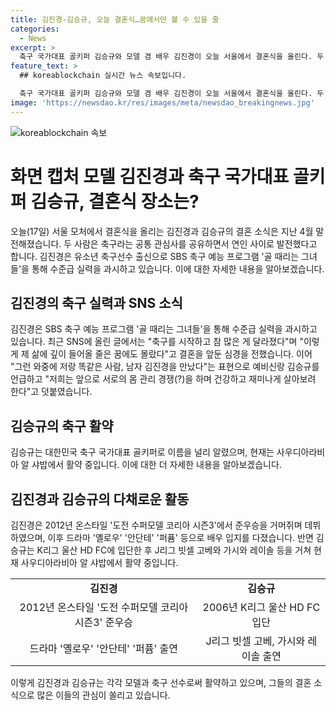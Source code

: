 ```yaml
---
title: 김진경-김승규, 오늘 결혼식…꿈에서만 볼 수 있을 줄
categories:
  - News
excerpt: >
  축구 국가대표 골키퍼 김승규와 모델 겸 배우 김진경이 오늘 서울에서 결혼식을 올린다. 두 사람은 축구를 공통 관심사로 공유하며 연인 사이로 발전했으며, 김진경은 유소년 축구선수 출신이다. 김진경은 SNS를 통해 예비신랑 김승규와의 결혼을 앞두고 심경을 전하며, 두 사람은 건강 관리를 경쟁하며 재미나게 살아갈 계획이라고 전했다. 두 사람의 이야기에 국내외 팬들과 동료들이 축하의 메시지를 보내고 있다.
feature_text: >
  ## koreablockchain 실시간 뉴스 속보입니다.

  축구 국가대표 골키퍼 김승규와 모델 겸 배우 김진경이 오늘 서울에서 결혼식을 올린다. 두 사람은 축구를 공통 관심사로 공유하며 연인 사이로 발전했으며, 김진경은 유소년 축구선수 출신이다. 김진경은 SNS를 통해 예비신랑 김승규와의 결혼을 앞두고 심경을 전하며, 두 사람은 건강 관리를 경쟁하며 재미나게 살아갈 계획이라고 전했다. 두 사람의 이야기에 국내외 팬들과 동료들이 축하의 메시지를 보내고 있다.
image: 'https://newsdao.kr/res/images/meta/newsdao_breakingnews.jpg'
---
```


<p><img src="https: // newsdao.kr / res / images / meta / newsdao_breakingnews.jpg" alt="koreablockchain 속보" /></p>

<h1>화면 캡처 모델 김진경과 축구 국가대표 골키퍼 김승규, 결혼식 장소는?</h1>

<p data-ke-size="size16">오늘(17일) 서울 모처에서 결혼식을 올리는 김진경과 김승규의 결혼 소식은 지난 4월 말 전해졌습니다. 두 사람은 축구라는 공통 관심사를 공유하면서 연인 사이로 발전했다고 합니다. 김진경은 유소년 축구선수 출신으로 SBS 축구 예능 프로그램 '골 때리는 그녀들'을 통해 수준급 실력을 과시하고 있습니다. 이에 대한 자세한 내용을 알아보겠습니다.</p>

<h2 data-ke-size="size26">김진경의 축구 실력과 SNS 소식</h2>

<p data-ke-size="size16">김진경은 SBS 축구 예능 프로그램 '골 때리는 그녀들'을 통해 수준급 실력을 과시하고 있습니다. 최근 SNS에 올린 글에서는 "축구를 시작하고 참 많은 게 달라졌다"며 "이렇게 제 삶에 깊이 들어올 줄은 꿈에도 몰랐다"고 결혼을 앞둔 심경을 전했습니다. 이어 "그런 와중에 저랑 똑같은 사람, 남자 김진경을 만났다"는 표현으로 예비신랑 김승규를 언급하고 "저희는 앞으로 서로의 몸 관리 경쟁(?)을 하며 건강하고 재미나게 살아보려 한다"고 덧붙였습니다.</p>

<h2 data-ke-size="size26">김승규의 축구 활약</h2>

<p data-ke-size="size16">김승규는 대한민국 축구 국가대표 골키퍼로 이름을 널리 알렸으며, 현재는 사우디아라비아 알 샤밥에서 활약 중입니다. 이에 대한 더 자세한 내용을 알아보겠습니다.</p>

<h2 data-ke-size="size26">김진경과 김승규의 다채로운 활동</h2>

<p data-ke-size="size16">김진경은 2012년 온스타일 '도전 수퍼모델 코리아 시즌3'에서 준우승을 거머쥐며 데뷔하였으며, 이후 드라마 '옐로우' '안단테' '퍼퓸' 등으로 배우 입지를 다졌습니다. 반면 김승규는 K리그 울산 HD FC에 입단한 후 J리그 빗셀 고베와 가시와 레이솔 등을 거쳐 현재 사우디아라비아 알 샤밥에서 활약 중입니다.</p>

<table>
    <tbody>
        <tr>
            <td style="text-align: center; height: 17px;"><b>김진경</b></td>
            <td style="text-align: center; height: 17px;"><b>김승규</b></td>
        </tr>
        <tr>
            <td style="text-align: center;">2012년 온스타일 '도전 수퍼모델 코리아 시즌3' 준우승</td>
            <td style="text-align: center;">2006년 K리그 울산 HD FC 입단</td>
        </tr>
        <tr>
            <td style="text-align: center;">드라마 '옐로우' '안단테' '퍼퓸' 출연</td>
            <td style="text-align: center;">J리그 빗셀 고베, 가시와 레이솔 출연</td>
        </tr>
    </tbody>
</table>

<p data-ke-size="size16">이렇게 김진경과 김승규는 각각 모델과 축구 선수로써 활약하고 있으며, 그들의 결혼 소식으로 많은 이들의 관심이 쏠리고 있습니다.</p>

